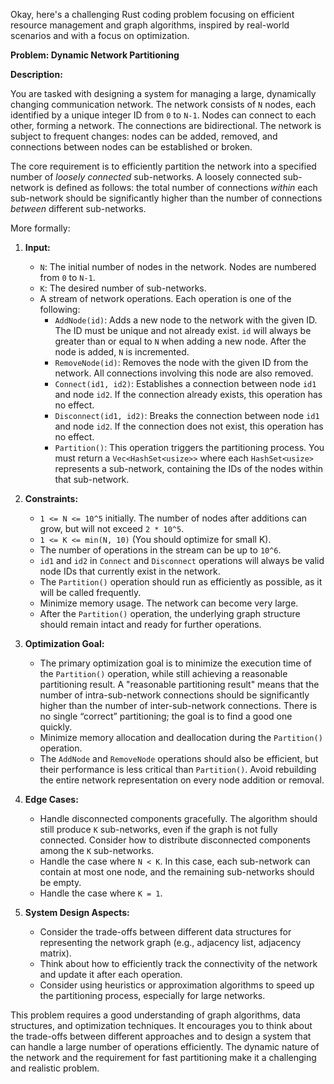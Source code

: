 Okay, here's a challenging Rust coding problem focusing on efficient resource management and graph algorithms, inspired by real-world scenarios and with a focus on optimization.

**Problem: Dynamic Network Partitioning**

**Description:**

You are tasked with designing a system for managing a large, dynamically changing communication network. The network consists of `N` nodes, each identified by a unique integer ID from `0` to `N-1`.  Nodes can connect to each other, forming a network.  The connections are bidirectional.  The network is subject to frequent changes: nodes can be added, removed, and connections between nodes can be established or broken.

The core requirement is to efficiently partition the network into a specified number of *loosely connected* sub-networks. A loosely connected sub-network is defined as follows: the total number of connections *within* each sub-network should be significantly higher than the number of connections *between* different sub-networks.

More formally:

1.  **Input:**
    *   `N`: The initial number of nodes in the network.  Nodes are numbered from `0` to `N-1`.
    *   `K`: The desired number of sub-networks.
    *   A stream of network operations.  Each operation is one of the following:
        *   `AddNode(id)`: Adds a new node to the network with the given ID.  The ID must be unique and not already exist. `id` will always be greater than or equal to `N` when adding a new node. After the node is added, `N` is incremented.
        *   `RemoveNode(id)`: Removes the node with the given ID from the network. All connections involving this node are also removed.
        *   `Connect(id1, id2)`: Establishes a connection between node `id1` and node `id2`. If the connection already exists, this operation has no effect.
        *   `Disconnect(id1, id2)`: Breaks the connection between node `id1` and node `id2`. If the connection does not exist, this operation has no effect.
        *   `Partition()`:  This operation triggers the partitioning process. You must return a `Vec<HashSet<usize>>` where each `HashSet<usize>` represents a sub-network, containing the IDs of the nodes within that sub-network.

2.  **Constraints:**

    *   `1 <= N <= 10^5` initially.  The number of nodes after additions can grow, but will not exceed `2 * 10^5`.
    *   `1 <= K <= min(N, 10)`  (You should optimize for small K).
    *   The number of operations in the stream can be up to `10^6`.
    *   `id1` and `id2` in `Connect` and `Disconnect` operations will always be valid node IDs that currently exist in the network.
    *   The `Partition()` operation should run as efficiently as possible, as it will be called frequently.
    *   Minimize memory usage.  The network can become very large.
    *   After the `Partition()` operation, the underlying graph structure should remain intact and ready for further operations.

3.  **Optimization Goal:**

    *   The primary optimization goal is to minimize the execution time of the `Partition()` operation, while still achieving a reasonable partitioning result.  A "reasonable partitioning result" means that the number of intra-sub-network connections should be significantly higher than the number of inter-sub-network connections. There is no single “correct” partitioning; the goal is to find a good one quickly.
    *   Minimize memory allocation and deallocation during the `Partition()` operation.
    *   The `AddNode` and `RemoveNode` operations should also be efficient, but their performance is less critical than `Partition()`.  Avoid rebuilding the entire network representation on every node addition or removal.

4.  **Edge Cases:**

    *   Handle disconnected components gracefully. The algorithm should still produce `K` sub-networks, even if the graph is not fully connected.  Consider how to distribute disconnected components among the `K` sub-networks.
    *   Handle the case where `N < K`.  In this case, each sub-network can contain at most one node, and the remaining sub-networks should be empty.
    *   Handle the case where `K = 1`.

5.  **System Design Aspects:**

    *   Consider the trade-offs between different data structures for representing the network graph (e.g., adjacency list, adjacency matrix).
    *   Think about how to efficiently track the connectivity of the network and update it after each operation.
    *   Consider using heuristics or approximation algorithms to speed up the partitioning process, especially for large networks.

This problem requires a good understanding of graph algorithms, data structures, and optimization techniques. It encourages you to think about the trade-offs between different approaches and to design a system that can handle a large number of operations efficiently. The dynamic nature of the network and the requirement for fast partitioning make it a challenging and realistic problem.
